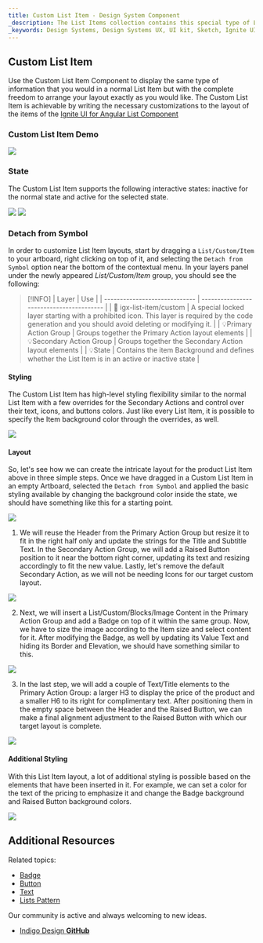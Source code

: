```yaml
---
title: Custom List Item - Design System Component
_description: The List Items collection contains this special type of List Item that allows the creation of Custom layouts exactly how you would like them to be.
_keywords: Design Systems, Design Systems UX, UI kit, Sketch, Ignite UI for Angular, Sketch to Angular, Sketch to Angular, Angular, Angular Design System, Export code from Sketch, Design Kits for Angular, Sketch HTML, Sketch to HTML, Sketch UI kits
---
```


## Custom List Item

Use the Custom List Item Component to display the same type of information that you would in a normal List Item but with the complete freedom to arrange your layout exactly as you would like. The Custom List Item is achievable by writing the necessary customizations to the layout of the items of the [Ignite UI for Angular List Component](https://www.infragistics.com/products/ignite-ui-angular/angular/components/list.html)

### Custom List Item Demo

![](../images/list_item_custom_demo.png)

### State

The Custom List Item supports the following interactive states: inactive for the normal state and active for the selected state.

![](../images/list_item_custom_inactive.png)
![](../images/list_item_custom_active.png)

### Detach from Symbol

In order to customize List Item layouts, start by dragging a `List/Custom/Item` to your artboard, right clicking on top of it, and selecting the `Detach from Symbol` option near the bottom of the contextual menu. In your layers panel under the newly appeared _List/Custom/Item_ group, you should see the following:

> [!INFO]
> | Layer | Use |
> | ----------------------------- | ---------------------------------------- |
> | 🚫 igx-list-item/custom | A special locked layer starting with a prohibited icon. This layer is required by the code generation and you should avoid deleting or modifying it. |
> | 💡Primary Action Group | Groups together the Primary Action layout elements |
> | 💡Secondary Action Group | Groups together the Secondary Action layout elements |
> | 💡State | Contains the item Background and defines whether the List Item is in an active or inactive state |

#### Styling

The Custom List Item has high-level styling flexibility similar to the normal List Item with a few overrides for the Secondary Actions and control over their text, icons, and buttons colors. Just like every List Item, it is possible to specify the Item background color through the overrides, as well.

![](../images/list_item_custom_styling.png)

#### Layout

So, let's see how we can create the intricate layout for the product List Item above in three simple steps. Once we have dragged in a Custom List Item in an empty Artboard, selected the `Detach from Symbol` and applied the basic styling available by changing the background color inside the state, we should have something like this for a starting point.

![](../images/list_item_custom_layout0.png)

1.  We will reuse the Header from the Primary Action Group but resize it to fit in the right half only and update the strings for the Title and Subtitle Text. In the Secondary Action Group, we will add a Raised Button position to it near the bottom right corner, updating its text and resizing accordingly to fit the new value. Lastly, let's remove the default Secondary Action, as we will not be needing Icons for our target custom layout.

![](../images/list_item_custom_layout1.png)

2.  Next, we will insert a List/Custom/Blocks/Image Content in the Primary Action Group and add a Badge on top of it within the same group. Now, we have to size the image according to the Item size and select content for it. After modifying the Badge, as well by updating its Value Text and hiding its Border and Elevation, we should have something similar to this.

![](../images/list_item_custom_layout2.png)

3.  In the last step, we will add a couple of Text/Title elements to the Primary Action Group: a larger H3 to display the price of the product and a smaller H6 to its right for complimentary text. After positioning them in the empty space between the Header and the Raised Button, we can make a final alignment adjustment to the Raised Button with which our target layout is complete.

![](../images/list_item_custom_layout3.png)

#### Additional Styling

With this List Item layout, a lot of additional styling is possible based on the elements that have been inserted in it. For example, we can set a color for the text of the pricing to emphasize it and change the Badge background and Raised Button background colors.

![](../images/list_item_custom_layout_styled.png)

## Additional Resources

Related topics:

- [Badge](badge.md)
- [Button](button.md)
- [Text](text.md)
- [Lists Pattern](lists.md)
  <div class="divider--half"></div>

Our community is active and always welcoming to new ideas.

- [Indigo Design **GitHub**](https://github.com/IgniteUI/design-system-docfx)

